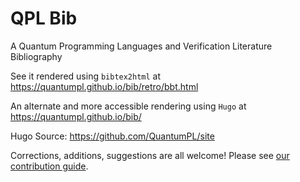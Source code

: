 # QPL Bib

A Quantum Programming Languages and Verification Literature Bibliography 

See it rendered using `bibtex2html` at https://quantumpl.github.io/bib/retro/bbt.html

An alternate and more accessible rendering using `Hugo` at https://quantumpl.github.io/bib/

Hugo Source: https://github.com/QuantumPL/site

Corrections, additions, suggestions are all welcome! Please see [our contribution guide](./CONTRIBUTING.md).
